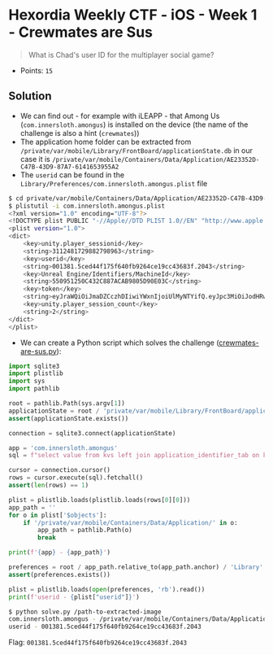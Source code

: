 # Hexordia Weekly CTF - iOS - Week 1 - Crewmates are Sus

> What is Chad's user ID for the multiplayer social game?

- Points: `15`

## Solution

- We can find out - for example with iLEAPP - that Among Us (`com.innersloth.amongus`) is installed on the device (the name of the challenge is also a hint (`crewmates`))
- The application home folder can be extracted from `/private/var/mobile/Library/FrontBoard/applicationState.db` in our case it is `/private/var/mobile/Containers/Data/Application/AE23352D-C47B-43D9-87A7-6141653955A2`
- The `userid` can be found in the `Library/Preferences/com.innersloth.amongus.plist` file

```bash
$ cd private/var/mobile/Containers/Data/Application/AE23352D-C47B-43D9-87A7-6141653955A2/Library/Preferences
$ plistutil -i com.innersloth.amongus.plist
<?xml version="1.0" encoding="UTF-8"?>
<!DOCTYPE plist PUBLIC "-//Apple//DTD PLIST 1.0//EN" "http://www.apple.com/DTDs/PropertyList-1.0.dtd">
<plist version="1.0">
<dict>
	<key>unity.player_sessionid</key>
	<string>3112481729882798963</string>
	<key>userid</key>
	<string>001381.5ced44f175f640fb9264ce19cc43683f.2043</string>
	<key>Unreal Engine/Identifiers/MachineId</key>
	<string>550951250C432C887ACAB9805D90E03C</string>
	<key>token</key>
	<string>eyJraWQiOiJmaDZCczhDIiwiYWxnIjoiUlMyNTYifQ.eyJpc3MiOiJodHRwczovL2FwcGxlaWQuYXBwbGUuY29tIiwiYXVkIjoiY29tLmlubmVyc2xvdGguYW1vbmd1cyIsImV4cCI6MTcwMzgwMTY1MiwiaWF0IjoxNzAzNzE1MjUyLCJzdWIiOiIwMDEzODEuNWNlZDQ0ZjE3NWY2NDBmYjkyNjRjZTE5Y2M0MzY4M2YuMjA0MyIsImNfaGFzaCI6IlhyNTJnV1ZlY2F4dGJzRWlrRnVKenciLCJhdXRoX3RpbWUiOjE3MDM3MTUyNTIsIm5vbmNlX3N1cHBvcnRlZCI6dHJ1ZX0.Va5tJxuUMbA-48vnxu150GjkeCum9KmehGmWT-mQ7ybLBMJHgrYhw28JhI8ielQVdnm6C-iqfKyi8WASKu_Lgrwtp0zduXxMoTI87vWBi3pSR18iwNNQOj-3UxxCw07akWzKQkR_G6ERbrcBazV19oH2WyzVvKvUyMdXVg-HDB7xYtEKY-l761B-cDcDRgy0HOziZyxJXR8_Ru9AdRXB6uD-fbUG2nd2l5RJlp6Qk4FhHncC1J1J-bc20omEHWDi8sQ86YnChPFuiQiNTgUkus6x39KViZ8Rkfn4niacU-U5Zk_j9g31RA0HTp40deO6_OdKiiO2A_-msSEEd61odg</string>
	<key>unity.player_session_count</key>
	<string>2</string>
</dict>
</plist>
```

- We can create a Python script which solves the challenge ([crewmates-are-sus.py](files/crewmates-are-sus.py)):

```python
import sqlite3
import plistlib
import sys
import pathlib

root = pathlib.Path(sys.argv[1])
applicationState = root / 'private/var/mobile/Library/FrontBoard/applicationState.db'
assert(applicationState.exists())

connection = sqlite3.connect(applicationState)

app = 'com.innersloth.amongus'
sql = f"select value from kvs left join application_identifier_tab on kvs.application_identifier=application_identifier_tab.id where kvs.key=1 and application_identifier_tab.application_identifier='{app}'"

cursor = connection.cursor()
rows = cursor.execute(sql).fetchall()
assert(len(rows) == 1)

plist = plistlib.loads(plistlib.loads(rows[0][0]))
app_path = ''
for o in plist['$objects']:
    if '/private/var/mobile/Containers/Data/Application/' in o:
        app_path = pathlib.Path(o)
		break

print(f'{app} - {app_path}')

preferences = root / app_path.relative_to(app_path.anchor) / 'Library' / 'Preferences' / f'{app}.plist'
assert(preferences.exists())

plist = plistlib.loads(open(preferences, 'rb').read())
print(f'userid - {plist["userid"]}')
```

```bash
$ python solve.py /path-to-extracted-image
com.innersloth.amongus - /private/var/mobile/Containers/Data/Application/AE23352D-C47B-43D9-87A7-6141653955A2
userid - 001381.5ced44f175f640fb9264ce19cc43683f.2043
```

Flag: `001381.5ced44f175f640fb9264ce19cc43683f.2043`